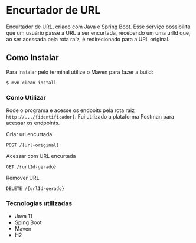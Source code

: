 # Encurtador de URL

Encurtador de URL, criado com Java e Spring Boot. Esse serviço possibilita que um usuário passe a URL a ser encurtada, recebendo um uma urlId que, ao ser acessada pela rota raíz, é redirecionado para a URL original.

## Como Instalar

Para instalar pelo terminal utilize o Maven para fazer a build:

```
$ mvn clean install
```

### Como Utilizar

Rode o programa e acesse os endpoits pela rota raiz `http://.../{identificador}`. Fui utilizado a plataforma Postman para acessar os endpoints.

Criar url encurtada:
```
POST /{url-original}
```

Acessar com URL encurtada
```
GET /{urlId-gerado}
```

Remover URL
```
DELETE /{urlId-gerado}
```

### Tecnologias utilizadas

- Java 11
- Sping Boot
- Maven
- H2

